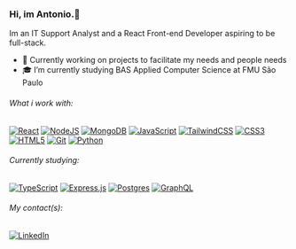 ### Hi, im Antonio.👋

Im an IT Support Analyst and a React Front-end Developer aspiring to be full-stack.
- 📖 Currently working on projects to facilitate my needs and people needs
- 🎓 I’m currently studying BAS Applied Computer Science at FMU São Paulo

###### What i work with:
[![React](https://img.shields.io/badge/react-%2320232a.svg?style=for-the-badge&logo=react&logoColor=%2361DAFB)](https://github.com/acpereiraz/#)  [![NodeJS](https://img.shields.io/badge/node.js-6DA55F?style=for-the-badge&logo=node.js&logoColor=white)](https://github.com/acpereiraz/#)  [![MongoDB](https://img.shields.io/badge/MongoDB-%234ea94b.svg?style=for-the-badge&logo=mongodb&logoColor=white)](https://github.com/acpereiraz/#)  [![JavaScript](https://img.shields.io/badge/javascript-%23323330.svg?style=for-the-badge&logo=javascript&logoColor=%23F7DF1E)](https://github.com/acpereiraz/#)  [![TailwindCSS](https://img.shields.io/badge/tailwindcss-%2338B2AC.svg?style=for-the-badge&logo=tailwind-css&logoColor=white)](https://github.com/acpereiraz/#)  [![CSS3](https://img.shields.io/badge/css3-%231572B6.svg?style=for-the-badge&logo=css3&logoColor=white)](https://github.com/acpereiraz/#)  [![HTML5](https://img.shields.io/badge/html5-%23E34F26.svg?style=for-the-badge&logo=html5&logoColor=white)](https://github.com/acpereiraz/#)  [![Git](https://img.shields.io/badge/git-%23F05033.svg?style=for-the-badge&logo=git&logoColor=white)](https://github.com/acpereiraz/#)  [![Python](https://img.shields.io/badge/python-3670A0?style=for-the-badge&logo=python&logoColor=ffdd54)](https://github.com/acpereiraz/#)
###### Currently studying:
[![TypeScript](https://img.shields.io/badge/typescript-%23007ACC.svg?style=for-the-badge&logo=typescript&logoColor=white)](https://github.com/acpereiraz/#) [![Express.js](https://img.shields.io/badge/express.js-%23404d59.svg?style=for-the-badge&logo=express&logoColor=%2361DAFB)](https://github.com/acpereiraz/#) [![Postgres](https://img.shields.io/badge/postgres-%23316192.svg?style=for-the-badge&logo=postgresql&logoColor=white)](https://github.com/acpereiraz/#) [![GraphQL](https://img.shields.io/badge/-GraphQL-E10098?style=for-the-badge&logo=graphql&logoColor=white)](https://github.com/acpereiraz/#)

###### My contact(s):
[![LinkedIn](https://img.shields.io/badge/linkedin-%230077B5.svg?style=for-the-badge&logo=linkedin&logoColor=white)](https://www.linkedin.com/in/acpereiraz)
